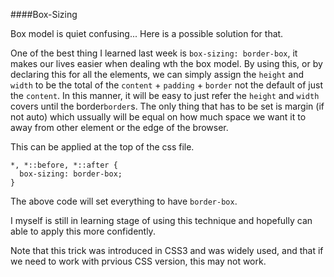 
####Box-Sizing

Box model is quiet confusing... Here is a possible solution for that.

One of the best thing I learned last week is `box-sizing: border-box`, it makes our lives easier when dealing wth the box model. By using this, or by declaring this for all the elements, we can simply assign the `height` and `width` to be the total of the `content` + `padding` + `border` not the default of just the `content`.  In this manner, it will be easy to just refer the `height` and `width` covers until the border`border`s. The only thing that has to be set is margin (if not auto) which ussually will be equal on how much space we want it to away from other element or the edge of the browser.

This can be applied at the top of the css file.

```
*, *::before, *::after {
  box-sizing: border-box;
}
```

The above code will set everything to have `border-box`.

I myself is still in learning stage of using this technique and hopefully can able to apply this more confidently.

Note that this trick was introduced in CSS3 and was widely used, and that if we need to work with prvious CSS version, this may not work.
